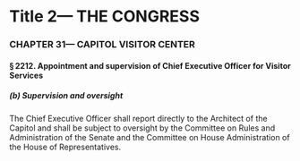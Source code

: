 
# Title 2— THE CONGRESS
### CHAPTER 31— CAPITOL VISITOR CENTER
#### § 2212. Appointment and supervision of Chief Executive Officer for Visitor Services
##### (b) Supervision and oversight

The Chief Executive Officer shall report directly to the Architect of the Capitol and shall be subject to oversight by the Committee on Rules and Administration of the Senate and the Committee on House Administration of the House of Representatives.
